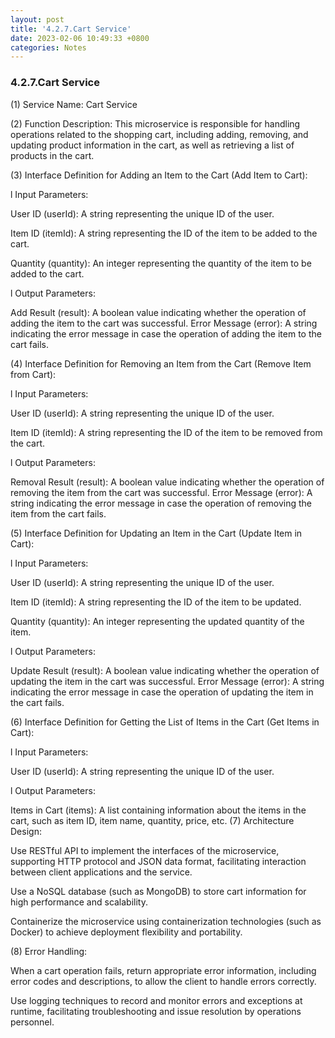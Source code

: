 ```yaml
---
layout: post
title: '4.2.7.Cart Service'
date: 2023-02-06 10:49:33 +0800
categories: Notes
---
```


### 4.2.7.Cart Service

(1) Service Name: Cart Service

(2) Function Description: This microservice is responsible for handling operations related to the shopping cart, including adding, removing, and updating product information in the cart, as well as retrieving a list of products in the cart.

(3) Interface Definition for Adding an Item to the Cart (Add Item to Cart):

l Input Parameters:

User ID (userId): A string representing the unique ID of the user.

Item ID (itemId): A string representing the ID of the item to be added to the cart.

Quantity (quantity): An integer representing the quantity of the item to be added to the cart.

l Output Parameters:

Add Result (result): A boolean value indicating whether the operation of adding the item to the cart was successful.
Error Message (error): A string indicating the error message in case the operation of adding the item to the cart fails.

(4) Interface Definition for Removing an Item from the Cart (Remove Item from Cart):

l Input Parameters:

User ID (userId): A string representing the unique ID of the user.

Item ID (itemId): A string representing the ID of the item to be removed from the cart.

l Output Parameters:

Removal Result (result): A boolean value indicating whether the operation of removing the item from the cart was successful.
Error Message (error): A string indicating the error message in case the operation of removing the item from the cart fails.

(5) Interface Definition for Updating an Item in the Cart (Update Item in Cart):

l Input Parameters:

User ID (userId): A string representing the unique ID of the user.

Item ID (itemId): A string representing the ID of the item to be updated.

Quantity (quantity): An integer representing the updated quantity of the item.

l Output Parameters:

Update Result (result): A boolean value indicating whether the operation of updating the item in the cart was successful.
Error Message (error): A string indicating the error message in case the operation of updating the item in the cart fails.

(6) Interface Definition for Getting the List of Items in the Cart (Get Items in Cart):

l Input Parameters:

User ID (userId): A string representing the unique ID of the user.

l Output Parameters:

Items in Cart (items): A list containing information about the items in the cart, such as item ID, item name, quantity, price, etc.
(7) Architecture Design:

Use RESTful API to implement the interfaces of the microservice, supporting HTTP protocol and JSON data format, facilitating interaction between client applications and the service.

Use a NoSQL database (such as MongoDB) to store cart information for high performance and scalability.

Containerize the microservice using containerization technologies (such as Docker) to achieve deployment flexibility and portability.

(8) Error Handling:

When a cart operation fails, return appropriate error information, including error codes and descriptions, to allow the client to handle errors correctly.

Use logging techniques to record and monitor errors and exceptions at runtime, facilitating troubleshooting and issue resolution by operations personnel.
